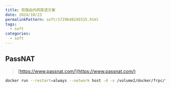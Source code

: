 ```yaml
---
title: 软路由内网穿透方案
date: 2024/10/23
permalinkPattern: soft/1729648245515.html
tags:
  - soft
categories:
  - soft
---
```

## PassNAT
> [https://www.passnat.com/](https://www.passnat.com/)



```bash
docker run --restart=always --network host -d -v /volume2/docker/frpc/frpc.toml:/etc/frp/frpc.toml --name frpc uhub.service.ucloud.cn/ucpublic/frpc:latest
```

